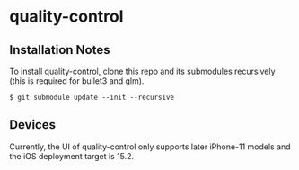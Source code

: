 # quality-control

## Installation Notes
To install quality-control, clone this repo and its submodules recursively (this is required for bullet3 and glm).

```
$ git submodule update --init --recursive
```

## Devices
Currently, the UI of quality-control only supports later iPhone-11 models and the iOS deployment target is 15.2.
